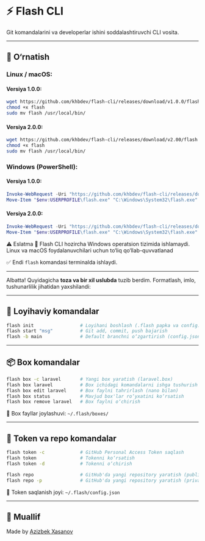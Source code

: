 
# ⚡ Flash CLI

Git komandalarini va developerlar ishini soddalashtiruvchi CLI vosita.

---

## 🔧 O‘rnatish

### Linux / macOS:

#### Versiya 1.0.0:
```bash
wget https://github.com/khbdev/flash-cli/releases/download/v1.0.0/flash
chmod +x flash
sudo mv flash /usr/local/bin/
````

#### Versiya 2.0.0:

```bash
wget https://github.com/khbdev/flash-cli/releases/download/v2.00/flash
chmod +x flash
sudo mv flash /usr/local/bin/

```

### Windows (PowerShell):

#### Versiya 1.0.0:

```powershell
Invoke-WebRequest -Uri "https://github.com/khbdev/flash-cli/releases/download/v1.0.0/flash.exe" -OutFile "$env:USERPROFILE\flash.exe"
Move-Item "$env:USERPROFILE\flash.exe" "C:\Windows\System32\flash.exe"
```

#### Versiya 2.0.0:

```powershell
Invoke-WebRequest -Uri "https://github.com/khbdev/flash-cli/releases/download/v2.0.0/flash.exe" -OutFile "$env:USERPROFILE\flash.exe"
Move-Item "$env:USERPROFILE\flash.exe" "C:\Windows\System32\flash.exe"
```
⚠️ Eslatma
🚫 Flash CLI hozircha Windows operatsion tizimida ishlamaydi.
Linux va macOS foydalanuvchilari uchun to‘liq qo‘llab-quvvatlanad

✅ Endi `flash` komandasi terminalda ishlaydi.

---

Albatta! Quyidagicha **toza va bir xil uslubda** tuzib berdim. Formatlash, imlo, tushunarlilik jihatidan yaxshilandi:

---

## 📁 Loyihaviy komandalar

```bash
flash init                 # Loyihani boshlash (.flash papka va config.json)
flash start "msg"          # Git add, commit, push bajarish
flash -b main              # Default branchni o‘zgartirish (config.json)
```

---

## 📦 Box komandalar

```bash
flash box -c laravel       # Yangi box yaratish (laravel.box)
flash box laravel          # Box ichidagi komandalarni ishga tushurish
flash box edit laravel     # Box faylni tahrirlash (nano bilan)
flash box status           # Mavjud box'lar ro‘yxatini ko‘rsatish
flash box remove laravel   # Box faylni o‘chirish
```

📁 Box fayllar joylashuvi: `~/.flash/boxes/`

---

## 🔑 Token va repo komandalar

```bash
flash token -c             # GitHub Personal Access Token saqlash
flash token                # Tokenni ko‘rsatish
flash token -d             # Tokenni o‘chirish

flash repo                 # GitHub'da yangi repository yaratish (public)
flash repo -p              # GitHub'da yangi repository yaratish (private)
```

📁 Token saqlanish joyi: `~/.flash/config.json`

---

## 👤 Muallif

Made by [Azizbek Xasanov](https://github.com/khbdev)



